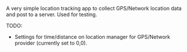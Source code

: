 A very simple location tracking app to collect GPS/Network location data and post to a server. Used for testing.

TODO:
* Settings for time/distance on location manager for GPS/Network provider (currently set to 0,0).
